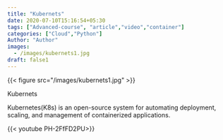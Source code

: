 ```yaml
---
title: "Kubernets"
date: 2020-07-10T15:16:54+05:30
tags: ["Advanced-course", "article","video","container"]
categories: ["Cloud","Python"]
Author: "Author"
images:
  - /images/kubernets1.jpg
draft: false1
---
```


{{< figure src="/images/kubernets1.jpg" >}}

Kubernets

Kubernetes(K8s) is an open-source system for automating deployment, scaling, and management of containerized applications.

{{< youtube  PH-2FfFD2PU>}}

